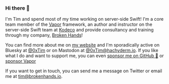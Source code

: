 ### Hi there 👋

I'm Tim and spend most of my time working on server-side Swift! I'm a core team member of the [Vapor](https://github.com/vapor/) framework, an author and instructor on the server-side Swift team at [Kodeco](https://www.kodeco.com) and provide consultancy and training through my company, [Broken Hands](https://www.brokenhands.io)!

You can find more about me on [my website](https://www.timc.dev) and I'm sporadically active on Bluesky at [@0xTim](https://bsky.app/profile/0xtim.bsky.social) or on Mastodon at [@0xTim@hachyderm.io](https://hachyderm.io/@0xTim). If you like what I do and want to support me, you can even [sponsor me on GitHub 🎉](https://github.com/sponsors/0xTim) or [sponsor Vapor](https://github.com/sponsors/vapor)

If you want to get in touch, you can send me a message on Twitter or email me at tim@brokenhands.io.

<!--
**0xTim/0xTim** is a ✨ _special_ ✨ repository because its `README.md` (this file) appears on your GitHub profile.

Here are some ideas to get you started:

- 🔭 I’m currently working on ...
- 🌱 I’m currently learning ...
- 👯 I’m looking to collaborate on ...
- 🤔 I’m looking for help with ...
- 💬 Ask me about ...
- 📫 How to reach me: ...
- 😄 Pronouns: ...
- ⚡ Fun fact: ...

-->
